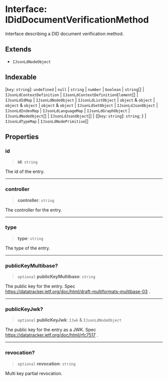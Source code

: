# Interface: IDidDocumentVerificationMethod

Interface describing a DID document verification method.

## Extends

- `IJsonLdNodeObject`

## Indexable

\[`key`: `string`\]: `undefined` \| `null` \| `string` \| `number` \| `boolean` \| `string`[] \| `IJsonLdContextDefinition` \| `IJsonLdContextDefinitionElement`[] \| `IJsonLdIdMap` \| `IJsonLdNodeObject` \| `IJsonLdListObject` \| `object` & `object` \| `object` & `object` \| `object` & `object` \| `IJsonLdSetObject` \| `IJsonLdJsonObject` \| `IJsonLdIndexMap` \| `IJsonLdLanguageMap` \| `IJsonLdGraphObject` \| `IJsonLdNodeObject`[] \| `IJsonLdJsonObject`[] \| \{[`key`: `string`]: `string`; \} \| `IJsonLdTypeMap` \| `IJsonLdNodePrimitive`[]

## Properties

### id

> **id**: `string`

The id of the entry.

***

### controller

> **controller**: `string`

The controller for the entry.

***

### type

> **type**: `string`

The type of the entry.

***

### publicKeyMultibase?

> `optional` **publicKeyMultibase**: `string`

The public key for the entry.
Spec https://datatracker.ietf.org/doc/html/draft-multiformats-multibase-03 .

***

### publicKeyJwk?

> `optional` **publicKeyJwk**: `IJwk` & `IJsonLdNodeObject`

The public key for the entry as a JWK.
Spec https://datatracker.ietf.org/doc/html/rfc7517 .

***

### revocation?

> `optional` **revocation**: `string`

Multi key partial revocation.
